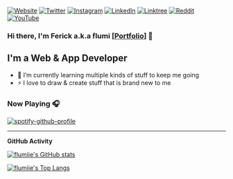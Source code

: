 [![Website](https://img.shields.io/website?label=ferick.me&style=for-the-badge&url=https%3A%2F%2Fferick.me)](https://ferick.me)
[![Twitter](https://img.shields.io/twitter/follow/flumi_tw?color=1DA1F2&logo=twitter&style=for-the-badge)](https://twitter.com/intent/follow?original_referer=https%3A%2F%2Fgithub.com%2Fflumiie&screen_name=flumi_tw)
[![Instagram](https://img.shields.io/badge/Instagram-%23E4405F.svg?style=for-the-badge&logo=Instagram&logoColor=white)](https://www.instagram.com/flumiie/)
[![LinkedIn](https://img.shields.io/badge/linkedin-%230077B5.svg?style=for-the-badge&logo=linkedin&logoColor=white)](https://www.linkedin.com/in/ferick/)
[![Linktree](https://img.shields.io/badge/linktree-1de9b6?style=for-the-badge&logo=linktree&logoColor=white)](https://linktr.ee/flumi)
[![Reddit](https://img.shields.io/badge/Reddit-FF4500?style=for-the-badge&logo=reddit&logoColor=white)](https://www.reddit.com/user/aircatcher1)
[![YouTube](https://img.shields.io/badge/YouTube-%23FF0000.svg?style=for-the-badge&logo=YouTube&logoColor=white)](https://www.youtube.com/channel/UCBhpGOjRDqbmkGBxXMH9nbA)

### Hi there, I'm Ferick a.k.a flumi [[Portfolio](https://ferick.me)] 👋

## I'm a Web & App Developer

- 🌱 I’m currently learning multiple kinds of stuff to keep me going
- ⚡ I love to draw & create stuff that is brand new to me

### Now Playing 🎧

[![spotify-github-profile](https://spotify-github-profile.vercel.app/api/view?uid=killdistance&cover_image=true&theme=default&bar_color_cover=true)](https://spotify-github-profile.vercel.app/api/view?uid=killdistance&redirect=true)

---

<summary><b>GitHub Activity</b></summary>
  
<!--START_SECTION:activity-->
<!--END_SECTION:activity-->

[![flumiie's GitHub stats](https://github-readme-stats.vercel.app/api?theme=cobalt&show_icons=true&username=flumiie)](https://github.com/flumiie)

[![flumiie's Top Langs](https://github-readme-stats.vercel.app/api/top-langs/?theme=cobalt&username=flumiie&langs_count=8)](https://github.com/flumiie)
